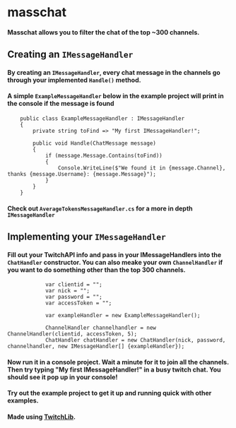# masschat
#### Masschat allows you to filter the chat of the top ~300 channels.

## Creating an `IMessageHandler`
#### By creating an `IMessageHandler`, every chat message in the channels go through your implemented `Handle()` method.

#### A simple `ExampleMessageHandler` below in the example project will print in the console if the message is found

```
    public class ExampleMessageHandler : IMessageHandler
    {
        private string toFind => "My first IMessageHandler!";
		
        public void Handle(ChatMessage message)
        {
            if (message.Message.Contains(toFind))
            {
                Console.WriteLine($"We found it in {message.Channel}, thanks {message.Username}: {message.Message}");
            }
        }
    }
```

#### Check out `AverageTokensMessageHandler.cs` for a more in depth `IMessageHandler`

## Implementing your `IMessageHandler`
#### Fill out your TwitchAPI info and pass in your IMessageHandlers into the `ChatHandler` constructor. You can also meake your own `ChannelHandler` if you want to do something other than the top 300 channels.

```
            var clientid = "";
            var nick = "";
            var password = "";
            var accessToken = "";

            var exampleHandler = new ExampleMessageHandler();

            ChannelHandler channelhandler = new ChannelHandler(clientid, accessToken, 5);
            ChatHandler chatHandler = new ChatHandler(nick, password, channelhandler, new IMessageHandler[] {exampleHandler});
```

#### Now run it in a console project. Wait a minute for it to join all the channels. Then try typing "My first IMessageHandler!" in a busy twitch chat. You should see it pop up in your console! 
#### Try out the example project to get it up and running quick with other examples.

#### Made using [TwitchLib](https://github.com/TwitchLib/TwitchLib).

